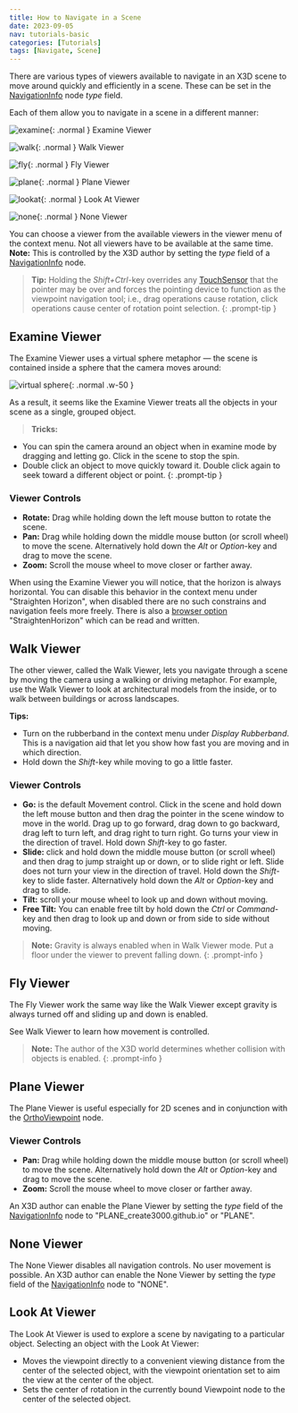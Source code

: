 ```yaml
---
title: How to Navigate in a Scene
date: 2023-09-05
nav: tutorials-basic
categories: [Tutorials]
tags: [Navigate, Scene]
---
```

There are various types of viewers available to navigate in an X3D scene to move around quickly and efficiently in a scene. These can be set in the [NavigationInfo](/x_ite/components/navigation/navigationinfo/) node *type* field.

Each of them allow you to navigate in a scene in a different manner:

![examine](https://create3000.github.io/media/tutorials/images/examine.png){: .normal }
Examine Viewer

![walk](https://create3000.github.io/media/tutorials/images/walk.png){: .normal }
Walk Viewer

![fly](https://create3000.github.io/media/tutorials/images/fly.png){: .normal }
Fly Viewer

![plane](https://create3000.github.io/media/tutorials/images/plane.png){: .normal }
Plane Viewer

![lookat](https://create3000.github.io/media/tutorials/images/lookat.png){: .normal }
Look At Viewer

![none](https://create3000.github.io/media/tutorials/images/none.png){: .normal }
None Viewer

You can choose a viewer from the available viewers in the viewer menu of the context menu. Not all viewers have to be available at the same time. **Note:** This is controlled by the X3D author by setting the *type* field of a [NavigationInfo](/x_ite/components/navigation/navigationinfo/) node.

>**Tip:** Holding the *Shift+Ctrl*-key overrides any [TouchSensor](/x_ite/components/pointingdevicesensor/touchsensor/) that the pointer may be over and forces the pointing device to function as the viewpoint navigation tool; i.e., drag operations cause rotation, click operations cause center of rotation point selection.
{: .prompt-tip }

## Examine Viewer

The Examine Viewer uses a virtual sphere metaphor — the scene is contained inside a sphere that the camera moves around:

![virtual sphere](https://create3000.github.io/media/tutorials/images/virtual-sphere.png){: .normal .w-50 }

As a result, it seems like the Examine Viewer treats all the objects in your scene as a single, grouped object.

>**Tricks:**
- You can spin the camera around an object when in examine mode by dragging and letting go. Click in the scene to stop the spin.
- Double click an object to move quickly toward it. Double click again to seek toward a different object or point.
{: .prompt-tip }

### Viewer Controls

- **Rotate:** Drag while holding down the left mouse button to rotate the scene.
- **Pan:** Drag while holding down the middle mouse button (or scroll wheel) to move the scene. Alternatively hold down the *Alt* or *Option*-key and drag to move the scene.
- **Zoom:** Scroll the mouse wheel to move closer or farther away.

When using the Examine Viewer you will notice, that the horizon is always horizontal. You can disable this behavior in the context menu under "Straighten Horizon", when disabled there are no such constrains and navigation feels more freely. There is also a [browser option](/x_ite/reference/browser-services/#browser-options) "StraightenHorizon" which can be read and written.

## Walk Viewer

The other viewer, called the Walk Viewer, lets you navigate through a scene by moving the camera using a walking or driving metaphor. For example, use the Walk Viewer to look at architectural models from the inside, or to walk between buildings or across landscapes.

**Tips:**

- Turn on the rubberband in the context menu under *Display Rubberband*. This is a navigation aid that let you show how fast you are moving and in which direction.
- Hold down the *Shift*-key while moving to go a little faster.

### Viewer Controls

- **Go:** is the default Movement control. Click in the scene and hold down the left mouse button and then drag the pointer in the scene window to move in the world. Drag up to go forward, drag down to go backward, drag left to turn left, and drag right to turn right. Go turns your view in the direction of travel. Hold down *Shift*-key to go faster.
- **Slide:** click and hold down the middle mouse button (or scroll wheel) and then drag to jump straight up or down, or to slide right or left. Slide does not turn your view in the direction of travel. Hold down the *Shift*-key to slide faster. Alternatively hold down the *Alt* or *Option*-key and drag to slide.
- **Tilt:** scroll your mouse wheel to look up and down without moving.
- **Free Tilt:** You can enable free tilt by hold down the *Ctrl* or *Command*-key and then drag to look up and down or from side to side without moving.

>**Note:** Gravity is always enabled when in Walk Viewer mode. Put a floor under the viewer to prevent falling down.
{: .prompt-info }

## Fly Viewer

The Fly Viewer work the same way like the Walk Viewer except gravity is always turned off and sliding up and down is enabled.

See Walk Viewer to learn how movement is controlled.

>**Note:** The author of the X3D world determines whether collision with objects is enabled.
{: .prompt-info }

## Plane Viewer

The Plane Viewer is useful especially for 2D scenes and in conjunction with the [OrthoViewpoint](/x_ite/components/navigation/orthoviewpoint/) node.

### Viewer Controls

- **Pan:** Drag while holding down the middle mouse button (or scroll wheel) to move the scene. Alternatively hold down the *Alt* or *Option*-key and drag to move the scene.
- **Zoom:** Scroll the mouse wheel to move closer or farther away.

An X3D author can enable the Plane Viewer by setting the *type* field of the [NavigationInfo](/x_ite/components/navigation/navigationinfo/) node to "PLANE_create3000.github.io" or "PLANE".

## None Viewer

The None Viewer disables all navigation controls. No user movement is possible. An X3D author can enable the None Viewer by setting the *type* field of the [NavigationInfo](/x_ite/components/navigation/navigationinfo/) node to "NONE".

## Look At Viewer

The Look At Viewer is used to explore a scene by navigating to a particular object. Selecting an object with the Look At Viewer:

- Moves the viewpoint directly to a convenient viewing distance from the center of the selected object, with the viewpoint orientation set to aim the view at the center of the object.
- Sets the center of rotation in the currently bound Viewpoint node to the center of the selected object.
